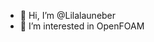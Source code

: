 - 👋 Hi, I’m @Lilalauneber
- 👀 I’m interested in OpenFOAM


<!---
Lilalauneber/Lilalauneber is a ✨ special ✨ repository because its `README.md` (this file) appears on your GitHub profile.
You can click the Preview link to take a look at your changes.
--->

